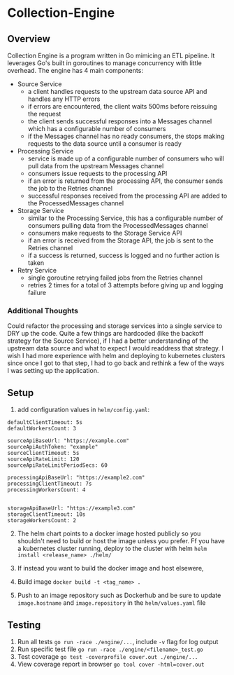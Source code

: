 # Collection-Engine

## Overview
Collection Engine is a program written in Go mimicing an ETL pipeline. It leverages Go's built in goroutines to manage concurrency with little overhead.
The engine has 4 main components:
- Source Service
  - a client handles requests to the upstream data source API and handles any HTTP errors
  - if errors are encountered, the client waits 500ms before reissuing the request
  - the client sends successful responses into a Messages channel which has a configurable number of consumers
  - if the Messages channel has no ready consumers, the stops making requests to the data source until a consumer is ready
- Processing Service
  - service is made up of a configurable number of consumers who will pull data from the upstream Messages channel
  - consumers issue requests to the processing API
  - if an error is returned from the processing API, the consumer sends the job to the Retries channel
  - successful responses received from the processing API are added to the ProcessedMessages channel
- Storage Service
  - similar to the Processing Service, this has a configurable number of consumers pulling data from the ProcessedMessages channel
  - consumers make requests to the Storage Service API
  - if an error is received from the Storage API, the job is sent to the Retries channel
  - if a success is returned, success is logged and no further action is taken
- Retry Service
  - single goroutine retrying failed jobs from the Retries channel
  - retries 2 times for a total of 3 attempts before giving up and logging failure

### Additional Thoughts
Could refactor the processing and storage services into a single service to DRY up the code. Quite a few things are hardcoded (like the backoff strategy for the Source Service), if I had a better understanding of the upstream data source and what to expect I would readdress that strategy. I wish I had more experience with helm and deploying to kubernetes clusters since once I got to that step, I had to go back and rethink a few of the ways I was setting up the application.


## Setup
1. add configuration values in `helm/config.yaml`:
```
defaultClientTimeout: 5s
defaultWorkersCount: 3

sourceApiBaseUrl: "https://example.com"
sourceApiAuthToken: "example"
sourceClientTimeout: 5s
sourceApiRateLimit: 120
sourceApiRateLimitPeriodSecs: 60

processingApiBaseUrl: "https://example2.com"
processingClientTimeout: 7s
processingWorkersCount: 4


storageApiBaseUrl: "https://example3.com"
storageClientTimeout: 10s
storageWorkersCount: 2
```
2. The helm chart points to a docker image hosted publicly so you shouldn't need to build or host the image unless you prefer. Ff you have a kubernetes cluster running, deploy to the cluster with helm `helm install <release_name> ./helm/`


1. If instead you want to build the docker image and host elsewere, 
2. Build image `docker build -t <tag_name> .`
3. Push to an image repository such as Dockerhub and be sure to update `image.hostname` and `image.repository` in the `helm/values.yaml` file

## Testing
1. Run all tests `go run -race ./engine/...`, include `-v` flag for log output
2. Run specific test file `go run -race ./engine/<filename>_test.go`
3. Test coverage `go test -coverprofile cover.out ./engine/...`
4. View coverage report in browser `go tool cover -html=cover.out`
